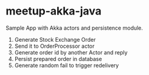 # meetup-akka-java

Sample App with Akka actors and persistence module.
1. Generate Stock Exchange Order
2. Send it to OrderProcessor actor
3. Generate order id by another Actor and reply
4. Persist prepared order in database
5. Generate random fail to trigger redelivery
